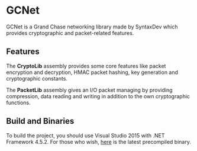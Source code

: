 # GCNet
GCNet is a Grand Chase networking library made by SyntaxDev which provides cryptographic and packet-related features.
## Features
The **CryptoLib** assembly provides some core features like packet encryption and decryption, HMAC packet hashing, key generation and cryptographic constants.

The **PacketLib** assembly gives an I/O packet managing by providing compression, data reading and writing in addition to the own cryptographic functions.
## Build and Binaries
To build the project, you should use Visual Studio 2015 with .NET Framework 4.5.2. For those who wish, [here](https://www.google.com) is the latest precompiled binary.
